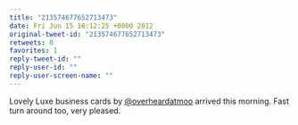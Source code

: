 ```yaml
---
title: "213574677652713473"
date: Fri Jun 15 10:12:25 +0000 2012
original-tweet-id: "213574677652713473"
retweets: 0
favorites: 1
reply-tweet-id: ""
reply-user-id: ""
reply-user-screen-name: ""
---
```

Lovely Luxe business cards by <a href="https://twitter.com/overheardatmoo">@overheardatmoo</a> arrived this morning. Fast turn around too, very pleased.
